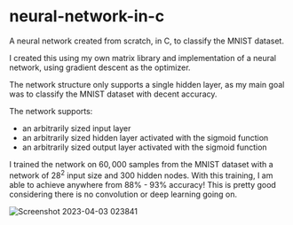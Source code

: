 # neural-network-in-c
A neural network created from scratch, in C, to classify the MNIST dataset.

I created this using my own matrix library and implementation of a neural network, using gradient descent as the optimizer.

The network structure only supports a single hidden layer, as my main goal was to classify the MNIST dataset with decent accuracy.

The network supports:
 * an arbitrarily sized input layer
 * an arbitrarily sized hidden layer activated with the sigmoid function
 * an arbitrarily sized output layer activated with the sigmoid function

I trained the network on $60,000$ samples from the MNIST dataset with a network of $28^2$ input size and $300$ hidden nodes. 
With this training, I am able to achieve anywhere from 88% - 93% accuracy! This is pretty good considering there is no convolution or deep learning going on.

![Screenshot 2023-04-03 023841](https://user-images.githubusercontent.com/68084954/229430466-c7233e0d-a654-4c69-aee9-615781ce6e2c.png)
